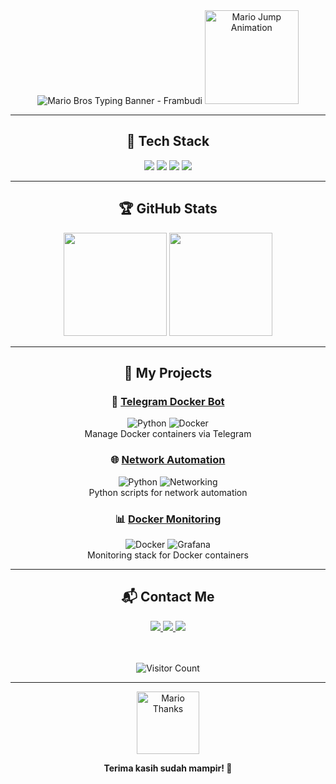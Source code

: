 <!-- 
🎮 MARIO BROS THEMED GITHUB PROFILE

-->

<div align="center">

<!-- Animasi teks bergaya game -->
<img src="https://readme-typing-svg.herokuapp.com?font=Press+Start+2P&size=24&color=F7E101&background=FF0000&center=true&vCenter=true&width=600&lines=Hello+World!;It's+a+me,+Frambudi!;DevOps+Engineer;Python+Docker+Specialist" alt="Mario Bros Typing Banner - Frambudi" />

<!-- Animasi Mario -->
<img src="https://media.giphy.com/media/26tn33aiTi1jkl6H6/giphy.gif" width="150" alt="Mario Jump Animation" />

---

## 🍄 Tech Stack

<img src="https://img.shields.io/badge/Python-3776AB?style=plastic&logo=python&logoColor=yellow" />
<img src="https://img.shields.io/badge/Docker-2496ED?style=plastic&logo=docker&logoColor=white" />
<img src="https://img.shields.io/badge/Linux-FCC624?style=plastic&logo=linux&logoColor=black" />
<img src="https://img.shields.io/badge/Network-1E90FF?style=plastic&logo=cisco&logoColor=white" />

---

## 🏆 GitHub Stats

<img height="165" src="https://github-readme-stats.vercel.app/api?username=frambudi75&show_icons=true&theme=radical&title_color=FF0000&icon_color=F7E101" />
<img height="165" src="https://github-readme-stats.vercel.app/api/top-langs/?username=frambudi75&layout=compact&theme=radical&title_color=FF0000" />

---

## 🎯 My Projects

### 🔧 [Telegram Docker Bot](https://github.com/frambudi75/Telegram-docker-bot)
![Python](https://img.shields.io/badge/-Python-yellow?style=flat-square)
![Docker](https://img.shields.io/badge/-Docker-blue?style=flat-square)  
Manage Docker containers via Telegram

### 🌐 [Network Automation](https://github.com/frambudi75/network-automation)
![Python](https://img.shields.io/badge/-Python-yellow?style=flat-square)
![Networking](https://img.shields.io/badge/-Networking-red?style=flat-square)  
Python scripts for network automation

### 📊 [Docker Monitoring](https://github.com/frambudi75/docker-monitoring)
![Docker](https://img.shields.io/badge/-Docker-blue?style=flat-square)
![Grafana](https://img.shields.io/badge/-Grafana-orange?style=flat-square)  
Monitoring stack for Docker containers

---

## 📬 Contact Me

<a href="https://www.linkedin.com/in/habib-frambudi-540217109">
  <img src="https://img.shields.io/badge/LinkedIn-0077B5?style=for-the-badge&logo=linkedin&logoColor=white" />
</a>
<a href="https://t.me/frambudi">
  <img src="https://img.shields.io/badge/Telegram-2CA5E0?style=for-the-badge&logo=telegram&logoColor=white" />
</a>
<a href="https://kontak.habibframbudi.my.id">
  <img src="https://img.shields.io/badge/Website-FF0000?style=for-the-badge&logo=firefox&logoColor=white" />
</a>

<!-- Optional Visitor Count -->
<br><br>
<img src="https://komarev.com/ghpvc/?username=frambudi75&style=flat-square&color=FF0000" alt="Visitor Count" />

---

<img src="https://media.giphy.com/media/3o85xkXpyQHQxQ1iZG/giphy.gif" width="100" alt="Mario Thanks" />
<p><b>Terima kasih sudah mampir! 🍄</b></p>

</div>